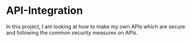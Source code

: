 # API-Integration
In this project, I am looking at how to make my own APIs which are secure and following the common security measures on APIs. 
